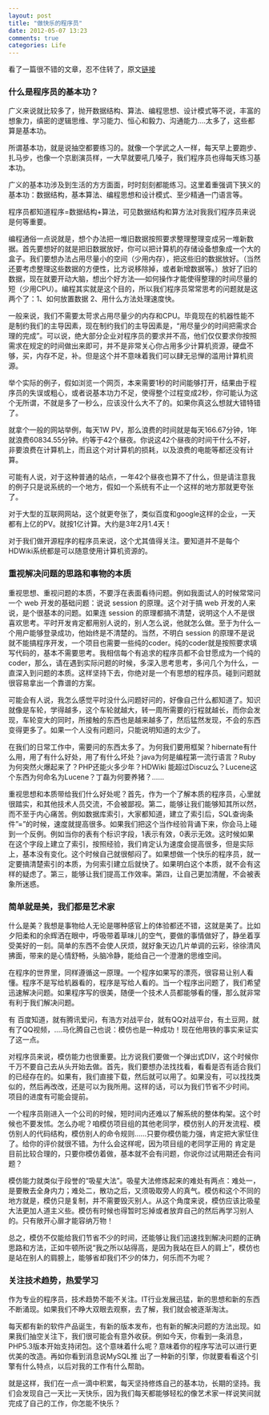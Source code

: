 ```yaml
---
layout: post
title: "做快乐的程序员"
date: 2012-05-07 13:23
comments: true
categories: Life
---
```

看了一篇很不错的文章，忍不住转了，原文[链接](http://www.nowamagic.net/php/php_BeHappyProgrammer.php)

### 什么是程序员的基本功？

广义来说就比较多了，抛开数据结构、算法、编程思想、设计模式等不说，丰富的想象力，缜密的逻辑思维、学习能力、恒心和毅力、沟通能力….太多了，这些都算是基本功。

所谓基本功，就是说抽空都要练习的。就像一个学武之人一样，每天早上要跑步、扎马步，也像一个京剧演员样，一大早就要吼几嗓子，我们程序员也得每天练习基本功。

广义的基本功涉及到生活的方方面面，时时刻刻都能练习。这里着重强调下狭义的基本功：数据结构，基本算法、编程思想和设计模式、至少精通一门语言等。

程序员都知道程序=数据结构+算法，可见数据结构和算方法对我我们程序员来说是何等重要。

编程通俗一点说就是，想个办法把一堆旧数据按照要求整理整理变成另一堆新数据。首先要想好的就是把旧数据放好，你可以把计算机的存储设备想象成一个大的盒子。我们要想办法占用尽量小的空间（少用内存），把这些旧的数据放好。（当然还要考虑整理这些数据的方便性，比方说移除掉，或者新增数据等。）放好了旧的数据，现在就要开动大脑，想出个好方法—–如何操作才能使得整理的时间尽量的短（少用CPU）。编程其实就是这个目的，所以我们程序员常常思考的问题就是这两个了：1、如何放置数据 2、用什么方法处理速度快。

一般来说，我们不需要太苛求占用尽量少的内存和CPU。毕竟现在的机器性能不是制约我们的主导因素，现在制约我们的主导因素是，“用尽量少的时间把需求合理的完成”。可以说，绝大部分企业对程序员的要求并不高，他们仅仅要求你按照需求在规定的时间做出来即可，并不是非常关心你占用多少计算机资源，硬盘不够，买，内存不足，补。但是这个并不意味着我们可以肆无忌惮的滥用计算机资源。

举个实际的例子，假如浏览一个网页，本来需要1秒的时间能够打开，结果由于程序员的失误或粗心，或者说基本功力不足，使得整个过程变成2秒，你可能认为这个无所谓，不就是多了一秒么，应该没什么大不了的。如果你真这么想就大错特错了。

就拿个一般的网站举例，每天1W PV，那么浪费的时间就是每天166.67分钟，1年就浪费60834.55分钟。约等于42个昼夜。你说这42个昼夜的时间干什么不好，非要浪费在计算机上，而且这个对计算机的损耗，以及浪费的电能等都还没有计算。

可能有人说，对于这种普通的站点，一年42个昼夜也算不了什么，但是请注意我的例子只是说系统的一个地方，假如一个系统有不止一个这样的地方那就更夸张了。

对于大型的互联网网站，这个就更夸张了，类似百度和google这样的企业，一天都有上亿的PV。就按1亿计算。大约是3年2月1.4天！

对于我们做开源程序的程序员来说，这个尤其值得关注。要知道并不是每个HDWiki系统都是可以随意使用计算机资源的。

### 重视解决问题的思路和事物的本质

重视思想、重视问题的本质，不要浮在表面看待问题。例如我面试人的时候常常问一个 web 开发的基础问题：说说 session 的原理。这个对于搞 web 开发的人来说，是个很基本的问题。如果连 session 的原理都搞不清楚，说明这个人不是很喜欢思考。平时开发肯定都用别人说的，别人怎么说，他就怎么做。至于为什么一个用户能够登录成功，他始终是不清楚的。当然，不明白 session 的原理不是说就不能搞程序开发，一个项目也需要一些纯的coder。纯的coder就是按照要求填写代码的，基本不需要思考。我相信每个有追求的程序员都不会甘愿成为一个纯的 coder，那么，请在遇到实际问题的时候，多深入思考思考，多问几个为什么，一直深入到问题的本质。这样坚持下去，你绝对是一个有思想的程序员。碰到问题就很容易拿出一个靠谱的方案。

可能会有人说，我怎么感觉平时没什么问题好问的，好像自己什么都知道了。知识就像是车轮，学得越多，这个车轮就越大，转一周所需要的行程就越长，而你会发现，车轮变大的同时，所接触的东西也是越来越多了，然后猛然发现，不会的东西变得更多了。如果一个人没有问题问，只能说明知道的太少了。

在我们的日常工作中，需要问的东西太多了。为何我们要用框架？hibernate有什么用，用了有什么好处，用了有什么坏处？java为何是编程第一流行语言？Ruby 为何突然火爆起来了？PHP还能火多少年？HDWiki 能超过Discuz么？Lucene这个东西为何命名为Lucene？丁磊为何要养猪？……

重视思想和本质带给我们什么好处呢？首先，作为一个了解本质的程序员，心里就很踏实，和其他技术人员交流，不会被鄙视。第二，能够让我们能够知其所以然，而不至于内心痛苦。例如数据库索引，大家都知道，建立了索引后，SQL查询条件”=”的时候，速度就提高很多。如果我们把这个当作经验背诵下来，你会马上碰到一个反例。例如当你的表有个标识字段，1表示有效，0表示无效。这时候如果在这个字段上建立了索引，按照经验，我们肯定认为速度会提高很多，但是实际上，基本没有变化。这个时候自己就很郁闷了。如果想做一个快乐的程序员，就一定要搞清楚索引的本质，为何索引建立后就快了。如果明白这个本质，就不会有这样的疑虑了。第三，能够让我们提高工作效率。第四，让自己更加清醒，不会被表象所迷惑。

### 简单就是美，我们都是艺术家

什么是美？我想是事物给人无论是哪种感官上的体验都还不错，这就是美了。比如夕阳柔和的余辉洒在眼中，呼吸带着草味儿的空气，要做的事情做好了，静坐着享 受美好的一刻。简单的东西不会使人厌烦，就好象天边几片单调的云彩，徐徐清风拂面，带来的是心情舒畅，头脑冷静，能给自己一个澄澈的思维空间。

在程序的世界里，同样遵循这一原理。一个程序如果写的漂亮，很容易让别人看懂。程序不是写给机器看的，程序是写给人看的。当一个程序出问题了，我们希望迅速解决问题。如果程序写的很美，随便一个技术人员都能够看的懂，那么就非常有利于我们解决问题。

有 百度知道，就有腾讯爱问，有浩方对战平台，就有QQ对战平台，有土豆网，就有了QQ视频，….马化腾自己也说：模仿也是一种成功！现在他用铁的事实来证实了这一点。

对程序员来说，模仿能力也很重要。比方说我们要做一个弹出式DIV，这个时候你千万不要自己去从头开始去做。首先，我们要想办法找找看，看看是否有适合我们的已经存在的。如果有，我们直接下载，然后就可以用了。如果没有，可以找找类似的，然后再改改，还是可以为我所用。这样的话，可以为我们节省不少时间。 项目的进度有可能会提前。

一个程序员刚进入一个公司的时候，短时间内还难以了解系统的整体构架。这个时候也不要发怵。怎么办呢？咱模仿项目组的其他老同学，模仿别人的开发流程、模仿别人的代码结构，模仿别人的命令规则……只要你模仿能力强，肯定把大家怔住了。给你的评价就很不错。为什么会这样呢，因为项目组的老同学正用的 肯定是目前比较合理的，只要你模仿着做，基本就不会有问题，你说你过试用期还会有问题？

模仿能力就类似于段誉的“吸星大法”。吸星大法修炼起来的难处有两点：难处一，是要散去全身内力；难处二，散功之后，又须吸取旁人的真气。模仿和这个不同的地方就是，模仿只是复制，并不需要毁灭别人。从这个角度来说，模仿应该比吸星大法更加人道主义些。模仿有时候也得暂时忘掉或者放弃自己的然后再学习别人的。只有敞开心扉才能容纳万物！

总之，模仿不仅能给我们节省不少的时间，还能够让我们迅速找到解决问题的正确思路和方法，正如牛顿所说“我之所以站得高，是因为我站在巨人的肩上”，模仿也是站在别人的肩膀上，能够省却我们不少的体力，何乐而不为呢？

### 关注技术趋势，热爱学习

作为专业的程序员，技术趋势不能不关注。IT行业发展迅猛，新的思想和新的东西不断涌现。如果我们不睁大双眼去观察，去了解，我们就会被逐渐淘汰。

每天都有新的软件产品诞生，有新的版本发布，也有新的解决问题的方法出现。如果我们抽空关注下，我们很可能会有意外收获。例如今天，你看到一条消息，PHP5.3版本开始支持闭包。这个意味着什么呢？意味着你的程序写法可以进行更优美的改造。再如你看到消息说MySQL推 出了一种新的引擎，你就要看看这个引擎有什么特点，以后对我的工作有什么帮助。

就是这样，我们在一点一滴中积累，每天坚持修炼自己的基本功，长期的坚持。我们会发现自己一天比一天快乐，因为我们每天都能够轻松的像艺术家一样说笑间就完成了自己的工作，你怎能不快乐？
